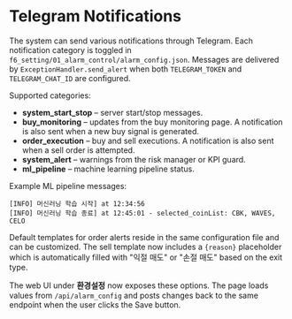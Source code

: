 # Telegram Notifications

The system can send various notifications through Telegram. Each notification
category is toggled in `f6_setting/01_alarm_control/alarm_config.json`.
Messages are delivered by `ExceptionHandler.send_alert` when both
`TELEGRAM_TOKEN` and `TELEGRAM_CHAT_ID` are configured.

Supported categories:

- **system_start_stop** – server start/stop messages.
- **buy_monitoring** – updates from the buy monitoring page.
  A notification is also sent when a new buy signal is generated.
- **order_execution** – buy and sell executions. A notification is also sent
  when a sell order is attempted.
- **system_alert** – warnings from the risk manager or KPI guard.
- **ml_pipeline** – machine learning pipeline status.

Example ML pipeline messages:

```
[INFO] 머신러닝 학습 시작] at 12:34:56
[INFO] 머신러닝 학습 종료] at 12:45:01 - selected_coinList: CBK, WAVES, CELO
```

Default templates for order alerts reside in the same configuration file and can
be customized. The sell template now includes a `{reason}` placeholder which is
automatically filled with "익절 매도" or "손절 매도" based on the exit type.

The web UI under **환경설정** now exposes these options. The page loads values
from `/api/alarm_config` and posts changes back to the same endpoint when the
user clicks the Save button.
